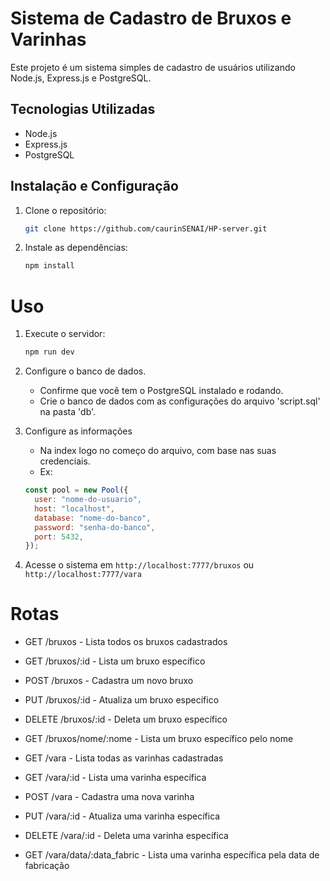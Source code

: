 # Sistema de Cadastro de Bruxos e Varinhas

Este projeto é um sistema simples de cadastro de usuários utilizando Node.js, Express.js e PostgreSQL.

## Tecnologias Utilizadas

- Node.js
- Express.js
- PostgreSQL

## Instalação e Configuração

1. Clone o repositório:

   ```bash
   git clone https://github.com/caurinSENAI/HP-server.git

   ```

2. Instale as dependências:
   ```bash
   npm install
   ```

# Uso

1. Execute o servidor:

   ```bash
   npm run dev

   ```

2. Configure o banco de dados.

   - Confirme que você tem o PostgreSQL instalado e rodando.
   - Crie o banco de dados com as configurações do arquivo 'script.sql' na pasta 'db'.

3. Configure as informações

   - Na index logo no começo do arquivo, com base nas suas credenciais.
   - Ex:

   ```javascript
   const pool = new Pool({
     user: "nome-do-usuario",
     host: "localhost",
     database: "nome-do-banco",
     password: "senha-do-banco",
     port: 5432,
   });
   ```

4. Acesse o sistema em `http://localhost:7777/bruxos` ou `http://localhost:7777/vara`

# Rotas

- GET /bruxos - Lista todos os bruxos cadastrados
- GET /bruxos/:id - Lista um bruxo específico
- POST /bruxos - Cadastra um novo bruxo
- PUT /bruxos/:id - Atualiza um bruxo específico
- DELETE /bruxos/:id - Deleta um bruxo específico
- GET /bruxos/nome/:nome - Lista um bruxo específico pelo nome

- GET /vara - Lista todas as varinhas cadastradas
- GET /vara/:id - Lista uma varinha específica
- POST /vara - Cadastra uma nova varinha
- PUT /vara/:id - Atualiza uma varinha específica
- DELETE /vara/:id - Deleta uma varinha específica
- GET /vara/data/:data_fabric - Lista uma varinha específica pela data de fabricação
